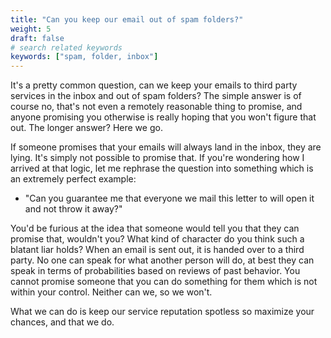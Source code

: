```yaml
---
title: "Can you keep our email out of spam folders?"
weight: 5
draft: false
# search related keywords
keywords: ["spam, folder, inbox"]
---
```


It's a pretty common question, can we keep your emails to third party services in the inbox and out of spam folders? The simple answer is of course no, that's not even a remotely reasonable thing to promise, and anyone promising you otherwise is really hoping that you won't figure that out. The longer answer? Here we go.

If someone promises that your emails will always land in the inbox, they are lying. It's simply not possible to promise that. If you're wondering how I arrived at that logic, let me rephrase the question into something which is an extremely perfect example:

- "Can you guarantee me that everyone we mail this letter to will open it and not throw it away?"

You'd be furious at the idea that someone would tell you that they can promise that, wouldn't you? What kind of character do you think such a blatant liar holds? When an email is sent out, it is handed over to a third party. No one can speak for what another person will do, at best they can speak in terms of probabilities based on reviews of past behavior. You cannot promise someone that you can do something for them which is not within your control. Neither can we, so we won't.

What we can do is keep our service reputation spotless so maximize your chances, and that we do.
